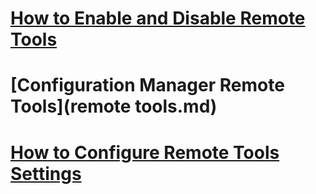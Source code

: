 # [How to Enable and Disable Remote Tools](how-to-enable-and-disable-remote-tools.md)
# [Configuration Manager Remote Tools](remote tools.md)
# [How to Configure Remote Tools Settings](how-to-configure-remote-tools-settings.md)
